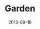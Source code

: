 ---
layout: music 
title: "Garden"
date: 2013-09-19 
description: "Original music from Awaited&#58; A Christmas Show."
audio: "http://s3.amazonaws.com/crossroads-media/music/audio/02%20Garden.mp3"
audio-duration: "03:41"
tag: 
 - awaited
src: "http://s3.amazonaws.com/crossroads-media/images/Featured_Garden190x110-2.jpg"
---